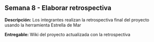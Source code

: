 ## Semana 8 - Elaborar retrospectiva

**Descripción:** Los integrantes realizan la retrospectiva final del proyecto usando la herramienta Estrella de Mar

**Entregable:** Wiki del proyecto actualizada con la retrospectiva

